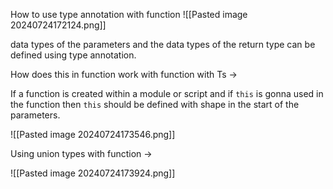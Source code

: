 
How to use type annotation with function
![[Pasted image 20240724172124.png]]

data types of the parameters and the data types of the return type can be defined using type annotation.

How does this  in function work with function with Ts -> 

If a function is created within a module or script and if `this` is gonna used in the function then `this` should be defined with shape in the start of the parameters. 

![[Pasted image 20240724173546.png]]


Using union types with function ->

![[Pasted image 20240724173924.png]]